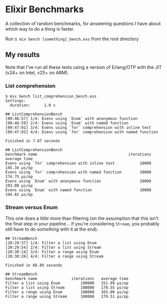 # Elixir Benchmarks

A collection of random benchmarks, for answering questions I have about which way to do a thing is faster.

Run `$ mix bench [something]_bench.exs` from the root directory

## My results

Note that I've run all these tests using a version of Erlang/OTP with the JIT (v24+ on Intel, v25+ on ARM).

### List comprehension

```
$ mix bench list_comprehension_bench.exs 
Settings:
  duration:      1.0 s

## ListComprehensionBench
[09:46:57] 1/4: Evens using `Enum` with anonymous function
[09:46:59] 2/4: Evens using `Enum` with named function
[09:47:01] 3/4: Evens using `for` comprehension with inline test
[09:47:03] 4/4: Evens using `for` comprehension with named function

Finished in 7.87 seconds

## ListComprehensionBench
benchmark name                                        iterations   average time 
Evens using `for` comprehension with inline test           10000   145.34 µs/op
Evens using `for` comprehension with named function        10000   174.75 µs/op
Evens using `Enum` with anonymous function                 10000   193.00 µs/op
Evens using `Enum` with named function                     10000   194.82 µs/op
```

### Stream versus Enum

This one does a *little* more than filtering (on the assumption that this isn't the final step in your pipeline... if you're considering `Stream`, you probably still have to do *something* with it at the end).

```
## StreamBench
[20:29:37] 1/4: Filter a list using Enum
[20:29:54] 2/4: Filter a list using Stream
[20:30:14] 3/4: Filter a range using Enum
[20:30:26] 4/4: Filter a range using Stream

Finished in 68.89 seconds

## StreamBench
benchmark name               iterations   average time 
Filter a list using Enum         100000   151.99 µs/op
Filter a list using Stream       100000   179.55 µs/op
Filter a range using Enum        100000   103.00 µs/op
Filter a range using Stream      100000   179.51 µs/op
```
